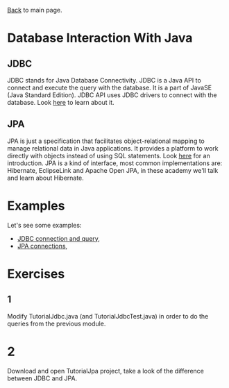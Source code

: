 
[Back](../README.md) to main page.

# Database Interaction With Java

## JDBC

JDBC stands for Java Database Connectivity. JDBC is a Java API to connect and execute the query with the database. It is a part of JavaSE (Java Standard Edition). JDBC API uses JDBC drivers to connect with the database.
Look [here](https://www.javatpoint.com/java-jdbc) to learn about it.

## JPA

JPA is just a specification that facilitates object-relational mapping to manage relational data in Java applications. It provides a platform to work directly with objects instead of using SQL statements.
Look [here](https://www.javatpoint.com/jpa-tutorial) for an introduction.
JPA is a kind of interface, most common implementations are: Hibernate, EclipseLink and Apache Open JPA, in these academy we'll talk and learn about Hibernate.

# Examples

Let's see some examples:

- [JDBC connection and query](src/main/java/TutorialJdbc.java),
- [JPA connections](src/test/java/test/StreamsTest.java),

# Exercises 

## 1 
Modify TutorialJdbc.java (and TutorialJdbcTest.java) in order to do the queries from the previous module.

# 2
Download and open TutorialJpa project, take a look of the difference between JDBC and JPA.
